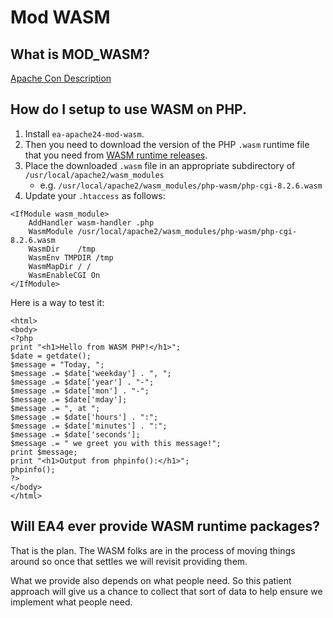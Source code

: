 # Mod WASM

## What is MOD_WASM?

[Apache Con Description](https://www.apachecon.com/acna2022/slides/01_Gonz%C3%A1lez_mod-wasm_Bringing_WebAssembly.pdf)

## How do I setup to use WASM on PHP.

1. Install `ea-apache24-mod-wasm`.
1. Then you need to download the version of the PHP `.wasm` runtime file that you need from [WASM runtime releases](https://github.com/vmware-labs/webassembly-language-runtimes/releases).
1. Place the downloaded `.wasm` file in an appropriate subdirectory of `/usr/local/apache2/wasm_modules`
   * e.g. `/usr/local/apache2/wasm_modules/php-wasm/php-cgi-8.2.6.wasm`
1. Update your `.htaccess` as follows:

```
<IfModule wasm_module>
    AddHandler wasm-handler .php
    WasmModule /usr/local/apache2/wasm_modules/php-wasm/php-cgi-8.2.6.wasm
    WasmDir    /tmp
    WasmEnv TMPDIR /tmp
    WasmMapDir / /
    WasmEnableCGI On
</IfModule>
```

Here is a way to test it:

```
<html>
<body>
<?php
print "<h1>Hello from WASM PHP!</h1>";
$date = getdate();
$message = "Today, ";
$message .= $date['weekday'] . ", ";
$message .= $date['year'] . "-";
$message .= $date['mon'] . "-";
$message .= $date['mday'];
$message .= ", at ";
$message .= $date['hours'] . ":";
$message .= $date['minutes'] . ":";
$message .= $date['seconds'];
$message .= " we greet you with this message!";
print $message;
print "<h1>Output from phpinfo():</h1>";
phpinfo();
?>
</body>
</html>
```

## Will EA4 ever provide WASM runtime packages?

That is the plan. The WASM folks are in the process of moving things around so once that settles we will revisit providing them.

What we provide also depends on what people need. So this patient approach will give us a chance to collect that sort of data to help ensure we implement what people need.
